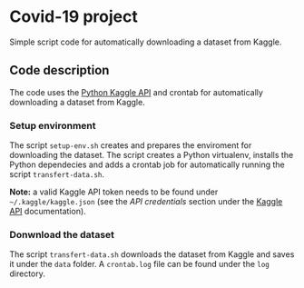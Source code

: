 # Covid-19 project

Simple script code for automatically downloading a dataset from Kaggle.

## Code description 

The code uses the [Python Kaggle API](https://github.com/Kaggle/kaggle-api) and crontab for automatically downloading a dataset from Kaggle. 

### Setup environment

The script `setup-env.sh` creates and prepares the enviroment for downloading the dataset. The script creates a Python virtualenv, installs the Python dependecies and adds a crontab job for automatically running the script `transfert-data.sh`.

**Note:** a valid Kaggle API token needs to be found under `~/.kaggle/kaggle.json` (see the *API credentials* section under the [Kaggle API](https://github.com/Kaggle/kaggle-api) documentation).

### Donwnload the dataset 

The script `transfert-data.sh` downloads the dataset from Kaggle and saves it under the `data` folder. A `crontab.log` file can be found under the `log` directory.



